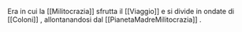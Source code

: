 Era in cui la [[Militocrazia]] sfrutta il [[Viaggio]] e si divide in ondate di [[Coloni]] , allontanandosi dal [[PianetaMadreMilitocrazia]] .
